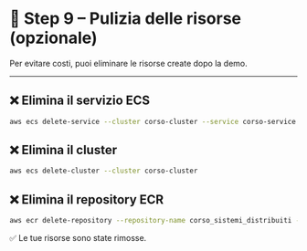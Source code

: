 # 🧹 Step 9 – Pulizia delle risorse (opzionale)

Per evitare costi, puoi eliminare le risorse create dopo la demo.

---

## ❌ Elimina il servizio ECS

```bash
aws ecs delete-service --cluster corso-cluster --service corso-service --force
```

## ❌ Elimina il cluster

```bash
aws ecs delete-cluster --cluster corso-cluster
```

## ❌ Elimina il repository ECR

```bash
aws ecr delete-repository --repository-name corso_sistemi_distribuiti --force
```

✅ Le tue risorse sono state rimosse.
